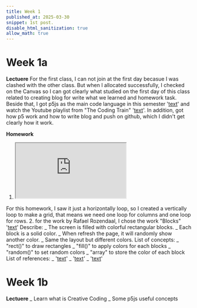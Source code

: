 ```yaml
---
title: Week 1 
published_at: 2025-03-30
snippet: 1st post.
disable_html_sanitization: true
allow_math: true
---
```


# Week 1a

**Lectuere**
 For the first class, I can not join at the first day becasue I was clashed with the other class. But when I allocated successfully, I checked on the Canvas so I can got clearly what studied on the first day of this class related to creating blog for write what we learned and homework task. Beside that, I got p5js as the main code language in this semester '[text](https://editor.p5js.org/)' and watch the Youtube playlist from "The Coding Train" '[text](https://www.youtube.com/playlist?list=PLRqwX-V7Uu6Zy51Q-x9tMWIv9cueOFTFA)'. In addition, got how p5 work and how to write blog and push on github, which I didn't get clearly how it work.

**Homework**
1. <iframe id="grid homework 1" src="https://editor.p5js.org/huynhnamkevin123/full/XgmPtoPvV"></iframe>
For this homework, I saw it just a horizontally loop, so I created a vertically loop to make a grid, that means we need one loop for columns and one loop for rows.
2. for the work by Rafael Rozendaal, I chose the work "Blocks" '[text](https://www.newrafael.com/blocks/)'
Describe: 
_ The screen is filled with colorful rectangular blocks.
_ Each block is a solid color.
_ When refresh the page, it will randomly show another color.
_ Same the layout but different colors.
List of concepts: 
_ "rect()" to draw rectangles 
_ "fill()" to apply colors for each blocks
_ "random()" to set random colors 
_ "array" to store the color of each block 
List of references:
_ '[text](https://p5js.org/reference/p5/fill/)'
_ '[text](https://p5js.org/reference/p5/for/)'
_ '[text](https://p5js.org/reference/p5/random/)'

# Week 1b

**Lectuere**
_ Learn what is Creative Coding 
_ Some p5js useful concepts 
